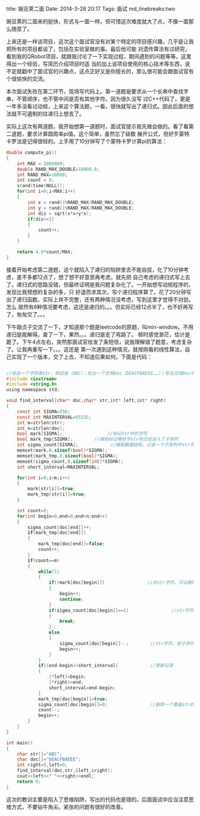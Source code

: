 title: 豌豆荚二面
Date: 2014-3-28 20:17
Tags: 面试
md_linebreaks:two

豌豆荚的二面来的挺快，形式与一面一样。但可惜这次难度就大了点，不像一面那么随意了。

上来还是一样谈项目，这次这个面试官没有对某个特定的项目感兴趣，几乎是让我把所有的项目都谈了，包括在实验室做的事。最后他可能
对遗传算法有过研究，看到我的QRobot项目，就跟我讨论了一下实现过程，期间遇到的问题等等。这里得出一个经验，写简历介绍项目时适
当的加上该项目使用的核心技术等东西，说不定就戳中了面试官的兴趣点，这点正好又是你擅长的，那么很可能会跟面试官有个很愉快的交流。

本次面试失败在第二环节，现场写代码上。第一道题是要求从一个长串中查找字串，不管顺序，也不管中间是否有其他字符。因为很久没写
过C++代码了，更是一年多没看过动规，上来这个算法题，一看，很快就写出了递归式。因此后面的想法就不可遏制的往递归上想去了。

实际上这次有两道题，我开始想第一道题时，面试官提示我先做会做的。看了看第二道题，要求计算圆周率pi值。这个简单，虽然忘了级数
展开公式，但好歹蒙特卡罗法是记得很轻的。上手用了10分钟写了个蒙特卡罗计算pi的算法：

```c
double compute_pi()
{
    int MAX = 2000000;
    double RAND_MAX_DOUBLE=10000.0;
    int RAND_MAX=10000;
    int count = 0;
    srand(time(NULL));
    for(int i=0;i<MAX;i++)
    {
        int x = rand()%RAND_MAX/RAND_MAX_DOUBLE;
        int y = rand()%RAND_MAX/RAND_MAX_DOUBLE;
        int dis = sqrt(x*x+y*x);
        if(dis>=1)
        {
            count++;
        }
    }

    return 4.0*count/MAX;
}
```

接着开始考虑第二道题，这个就陷入了递归的陷阱里去不能自拔，化了10分钟考虑，差不多都12点了，想了想不好意思再考虑，就先把
自己考虑的递归式写上去了。递归式的思路没错，但最终证明是我问题复杂化了。一开始想写动规程序的，发现比我预想的复杂的多，只
好退而求其次，写个递归程序算了。花了20分钟写出了递归函数。实际上并不完整，还有两种情况没考虑，写到这里才觉得不对劲，怎么
居然有6种情况要考虑，这还是递归的。。。但实际已经12点半了，也不好再写了，匆匆交了。。。

下午跟贞子交流了一下，才知道那个题是leetcode的原题，叫min-window。不用递归是能解得。查了一下，果然。。。递归是走了弯路了。
顿时感觉渺茫，估计是跪了。下午4点左右，突然那面试官给发了条短信，说我理解错了题意，考虑复杂了。让我再重写一下。。。这还是
第一次遇到这种情况，就按刚看的线性算法，自己实现了一个版本，交了上去，不知道后果如何。下面是代码：

```c

//给出一个字符串str，假设是（ABC）；给出一个文档Doc（DEACFBAEEE……）；写在文档Doc中找出包含str所有字符的最短片段（不要求顺序）。上面这种情况的最短片段就是（ACFB）。
#include <iostream>
#include <string.h>
using namespace std;

void find_interval(char* doc,char* str,int* left,int* right)
{
    const int SIGMA=256;
    const int MAXINTERVAL=65535;
    int m=strlen(str);
    int n=strlen(doc);
    bool mark[SIGMA];                 //标记str中的字符
    bool mark_tmp[SIGMA];        //辅助标记哪些字str符已经进入了子序列
    int sigma_count[SIGMA];            //辅助数据结构，记录一个子序列中str字符可以删除的次数
    memset(mark,0,sizeof(bool)*SIGMA);
    memset(mark_tmp,0,sizeof(bool)*SIGMA);
    memset(sigma_count,0,sizeof(int)*SIGMA);
    int short_interval=MAXINTERVAL;

    for(int i=0;i<m;i++)
    {
        mark[str[i]]=true;
        mark_tmp[str[i]]=true;
    }

    int count=0;
    for(int begin=0,end=0;end<n;end++)
    {
        sigma_count[doc[end]]++;
        if(mark_tmp[doc[end]])
        {
            mark_tmp[doc[end]]=false;
            count++;
        }
        if(count==m)
        {
            while(1)
            {
                if(!mark[doc[begin]])                //非str字符，可以删除
                {
                    begin++;
                    continue;
                }
                if(sigma_count[doc[begin]]==1)                //str字符，在子序列中只剩下一次，不能再删除，已经达到一个最小的覆盖str的子序列
                {
                    break;
                }
                else
                {
                    sigma_count[doc[begin]]--;        //str字符，但子序列中出现了多次，可以删除
                    begin++;
                }
            }
            if((end-begin)<short_interval)            //更新记录
            {
                (*left)=begin;
                (*right)=end;
                short_interval=end-begin;
            }
            mark_tmp[doc[begin]]=true;
            sigma_count[doc[begin]]=0;                //删除一个覆盖str的最小子序列的最左边的字符
            count--;
            begin++;
        }
    }
}

int main()
{
    char str[]="ABC";
    char doc[]="DEACFBAEEE";
    int right=0,left=0;
    find_interval(doc,str,&left,&right);
    cout<<left<<" "<<right<<endl;
    return 0;
}

```

这次的教训主要是陷入了思维陷阱，写出的代码也是错的。后面面试中应当注意思维方式，不要钻牛角尖。紧张的问题有很好的改善。
